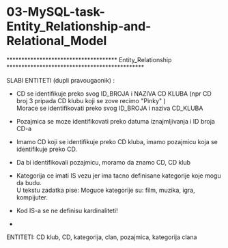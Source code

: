 # 03-MySQL-task-Entity_Relationship-and-Relational_Model


************************************* Entity_Relationship ********************************************** </br>

SLABI ENTITETI (dupli pravougaonik) :   </br>

- CD se identifikuje preko svog ID_BROJA i NAZIVA CD KLUBA (npr CD broj 3 pripada CD klubu koji se zove recimo "Pinky" ) </br>
  Morace se identifikovati preko svog ID_BROJA i naziva CD_KLUBA </br>
  
- Pozajmica se moze identifikovati preko datuma iznajmljivanja i ID broja CD-a

- Imamo CD koji se identifikuje preko CD kluba, imamo pozajmicu koja se identifikuje preko CD.
- Da bi identifikovali pozajmicu, moramo da znamo CD, CD klub


- Kategorija ce imati IS vezu jer ima tacno definisane kategorije koje mogu da budu. </br>
  U tekstu zadatka pise: Moguce kategorije su: film, muzika, igra, kompijuter. </br>

- Kod IS-a se ne definisu kardinaliteti! </br>
- 
ENTITETI: CD klub, CD, kategorija, clan, pozajmica, kategorija clana
